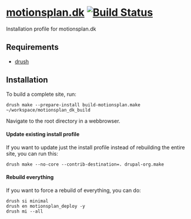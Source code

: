 [motionsplan.dk](http://motionsplan.dk) [![Build Status](https://secure.travis-ci.org/motionsplan/motionsplan.dk.png?branch=7.x-1.x)](http://travis-ci.org/motionsplan/motionsplan.dk)
==

Installation profile for motionsplan.dk

Requirements
------------

* [drush](http://drupal.org/project/drush)

Installation
------------

To build a complete site, run:

    drush make --prepare-install build-motionsplan.make ~/workspace/motionsplan_dk_build

Navigate to the root directory in a webbrowser.

#### Update existing install profile ####

If you want to update just the install profile instead of rebuilding the
entire site, you can run this:

    drush make --no-core --contrib-destination=. drupal-org.make

#### Rebuild everything ####

If you want to force a rebuild of everything, you can do:

    drush si minimal
    drush en motionsplan_deploy -y
    drush mi --all
